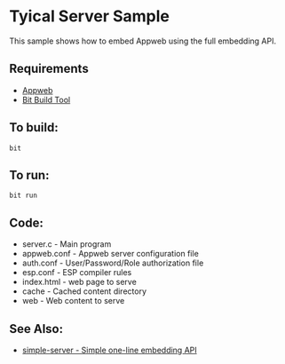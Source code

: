 Tyical Server Sample
===

This sample shows how to embed Appweb using the full embedding API.

Requirements
---
* [Appweb](http://embedthis.com/downloads/appweb/download.ejs)
* [Bit Build Tool](http://embedthis.com/downloads/bit/download.ejs)

To build:
---
    bit 

To run:
---
    bit run

Code:
---
* server.c - Main program
* appweb.conf - Appweb server configuration file
* auth.conf - User/Password/Role authorization file
* esp.conf - ESP compiler rules
* index.html - web page to serve
* cache - Cached content directory
* web - Web content to serve

See Also:
---
* [simple-server - Simple one-line embedding API](../simple-server/README.md)
